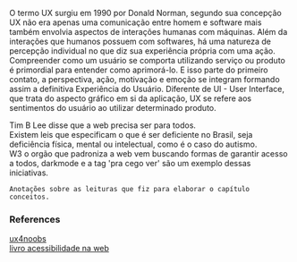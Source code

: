 O termo UX surgiu em 1990 por Donald Norman, segundo sua concepção UX não era apenas uma comunicação entre homem e software
mais também envolvia aspectos de interações humanas com máquinas.
Além da interações que humanos possuem com softwares, há uma natureza de percepção individual no que diz sua experiência própria com uma ação.
Compreender como um usuário se comporta utilizando serviço ou produto é primordial para entender como aprimorá-lo. 
E isso parte do primeiro contato, a perspectiva, ação, motivação e emoção se integram formando assim a definitiva Experiência do Usuário.
Diferente de UI - User Interface, que trata do aspecto gráfico em si da aplicação, UX se refere aos sentimentos do usuário ao utilizar determinado produto.  

Tim B Lee disse que a web precisa ser para todos.  
Existem leis que especificam o que é ser deficiente no Brasil, seja deficiência física, mental ou intelectual, como é o caso do autismo.    
W3 o orgão que padroniza a web vem buscando formas de garantir acesso a todos, darkmode e a tag 'pra cego ver' são um exemplo dessas iniciativas.  

```
Anotações sobre as leituras que fiz para elaborar o capítulo conceitos.  

```   


### References   
[ux4noobs](https://github.com/spacexjedi/ux4noobs)     
[livro acessibilidade na web](https://www.casadocodigo.com.br/products/livro-acessibilidade?_pos=1&_sid=d26374d88&_ss=r)         
